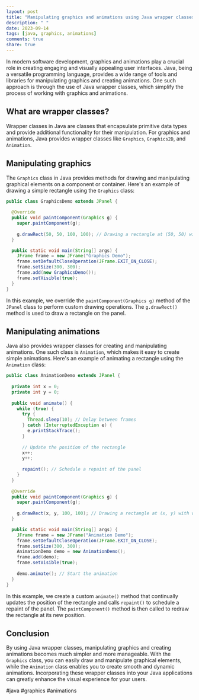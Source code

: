 ```yaml
---
layout: post
title: "Manipulating graphics and animations using Java wrapper classes"
description: " "
date: 2023-09-14
tags: [java, graphics, animations]
comments: true
share: true
---
```


In modern software development, graphics and animations play a crucial role in creating engaging and visually appealing user interfaces. Java, being a versatile programming language, provides a wide range of tools and libraries for manipulating graphics and creating animations. One such approach is through the use of Java wrapper classes, which simplify the process of working with graphics and animations.

## What are wrapper classes?

Wrapper classes in Java are classes that encapsulate primitive data types and provide additional functionality for their manipulation. For graphics and animations, Java provides wrapper classes like `Graphics`, `Graphics2D`, and `Animation`.

## Manipulating graphics

The `Graphics` class in Java provides methods for drawing and manipulating graphical elements on a component or container. Here's an example of drawing a simple rectangle using the `Graphics` class:

```java
public class GraphicsDemo extends JPanel {
  
  @Override
  public void paintComponent(Graphics g) {
    super.paintComponent(g);
    
    g.drawRect(50, 50, 100, 100); // Drawing a rectangle at (50, 50) with width 100 and height 100
  }

  public static void main(String[] args) {
    JFrame frame = new JFrame("Graphics Demo");
    frame.setDefaultCloseOperation(JFrame.EXIT_ON_CLOSE);
    frame.setSize(300, 300);
    frame.add(new GraphicsDemo());
    frame.setVisible(true);
  }
}
```

In this example, we override the `paintComponent(Graphics g)` method of the `JPanel` class to perform custom drawing operations. The `g.drawRect()` method is used to draw a rectangle on the panel.

## Manipulating animations

Java also provides wrapper classes for creating and manipulating animations. One such class is `Animation`, which makes it easy to create simple animations. Here's an example of animating a rectangle using the `Animation` class:

```java
public class AnimationDemo extends JPanel {
  
  private int x = 0;
  private int y = 0;
  
  public void animate() {
    while (true) {
      try {
        Thread.sleep(10); // Delay between frames
      } catch (InterruptedException e) {
        e.printStackTrace();
      }
      
      // Update the position of the rectangle
      x++;
      y++;
      
      repaint(); // Schedule a repaint of the panel
    }
  }
  
  @Override
  public void paintComponent(Graphics g) {
    super.paintComponent(g);
    
    g.drawRect(x, y, 100, 100); // Drawing a rectangle at (x, y) with width 100 and height 100
  }

  public static void main(String[] args) {
    JFrame frame = new JFrame("Animation Demo");
    frame.setDefaultCloseOperation(JFrame.EXIT_ON_CLOSE);
    frame.setSize(300, 300);
    AnimationDemo demo = new AnimationDemo();
    frame.add(demo);
    frame.setVisible(true);
    
    demo.animate(); // Start the animation
  }
}
```

In this example, we create a custom `animate()` method that continually updates the position of the rectangle and calls `repaint()` to schedule a repaint of the panel. The `paintComponent()` method is then called to redraw the rectangle at its new position.

## Conclusion

By using Java wrapper classes, manipulating graphics and creating animations becomes much simpler and more manageable. With the `Graphics` class, you can easily draw and manipulate graphical elements, while the `Animation` class enables you to create smooth and dynamic animations. Incorporating these wrapper classes into your Java applications can greatly enhance the visual experience for your users.

#java #graphics #animations